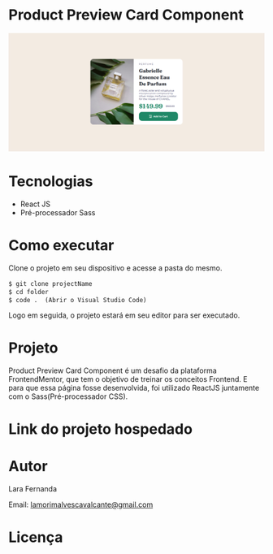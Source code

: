 # Product Preview Card Component

<div>
    <img src='./src/assets/finalResult.png'/>
</div>

# Tecnologias

<ul>
    <li>React JS</li>
    <li>Pré-processador Sass</li>
</ul>

# Como executar

Clone o projeto em seu dispositivo e acesse a pasta do mesmo.

```
$ git clone projectName
$ cd folder
$ code .  (Abrir o Visual Studio Code)
```

Logo em seguida, o projeto estará em seu editor para ser executado.

# Projeto

Product Preview Card Component é um desafio da plataforma FrontendMentor, que tem o objetivo de treinar os conceitos Frontend. E para que essa página fosse desenvolvida, foi utilizado ReactJS juntamente com o Sass(Pré-processador CSS).

# Link do projeto hospedado

# Autor

Lara Fernanda

Email: lamorimalvescavalcante@gmail.com

# Licença
